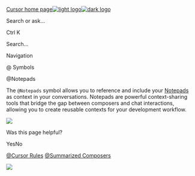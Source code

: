[Cursor home page![light logo](https://mintlify.s3.us-west-1.amazonaws.com/cursor/images/logo/app-logo.svg)![dark logo](https://mintlify.s3.us-west-1.amazonaws.com/cursor/images/logo/app-logo.svg)](https://docs.cursor.com/)

Search or ask...

Ctrl K

Search...

Navigation

@ Symbols

@Notepads

The `@Notepads` symbol allows you to reference and include your [Notepads](https://docs.cursor.com/beta/notepads) as context in your conversations. Notepads are powerful context-sharing tools that bridge the gap between composers and chat interactions, allowing you to create reusable contexts for your development workflow.

![](https://mintlify.s3.us-west-1.amazonaws.com/cursor/images/context/@-notepads.png)

Was this page helpful?

YesNo

[@Cursor Rules](https://docs.cursor.com/context/@-symbols/@-cursor-rules) [@Summarized Composers](https://docs.cursor.com/context/@-symbols/@-summarized-composers)

![](https://docs.cursor.com/context/@-symbols/@-notepads)